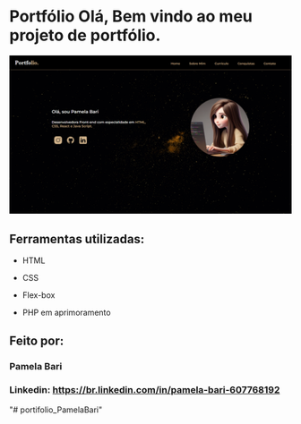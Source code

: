 # Portfólio Olá, Bem vindo ao meu projeto de portfólio.

<img src="assets/inicio.png" alt="Tela Inicial do Portifólio">

## Ferramentas utilizadas:

* HTML

* CSS

* Flex-box

* PHP em aprimoramento

## Feito por:

### Pamela Bari

### Linkedin: https://br.linkedin.com/in/pamela-bari-607768192

"# portifolio_PamelaBari" 

